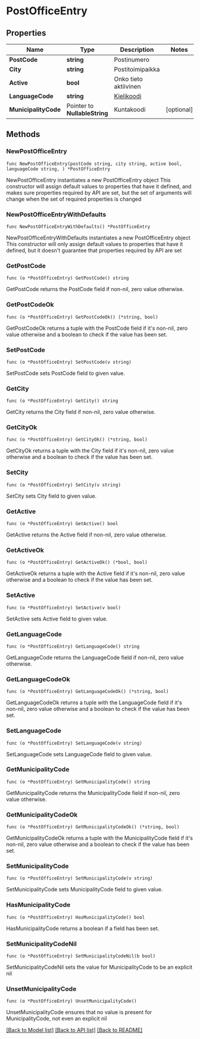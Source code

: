 # PostOfficeEntry

## Properties

Name | Type | Description | Notes
------------ | ------------- | ------------- | -------------
**PostCode** | **string** | Postinumero | 
**City** | **string** | Postitoimipaikka | 
**Active** | **bool** | Onko tieto aktiivinen | 
**LanguageCode** | **string** | [Kielikoodi](/opendata-ytj-api/v3/description?code&#x3D;KIELI&amp;lang&#x3D;fi)  | 
**MunicipalityCode** | Pointer to **NullableString** | Kuntakoodi | [optional] 

## Methods

### NewPostOfficeEntry

`func NewPostOfficeEntry(postCode string, city string, active bool, languageCode string, ) *PostOfficeEntry`

NewPostOfficeEntry instantiates a new PostOfficeEntry object
This constructor will assign default values to properties that have it defined,
and makes sure properties required by API are set, but the set of arguments
will change when the set of required properties is changed

### NewPostOfficeEntryWithDefaults

`func NewPostOfficeEntryWithDefaults() *PostOfficeEntry`

NewPostOfficeEntryWithDefaults instantiates a new PostOfficeEntry object
This constructor will only assign default values to properties that have it defined,
but it doesn't guarantee that properties required by API are set

### GetPostCode

`func (o *PostOfficeEntry) GetPostCode() string`

GetPostCode returns the PostCode field if non-nil, zero value otherwise.

### GetPostCodeOk

`func (o *PostOfficeEntry) GetPostCodeOk() (*string, bool)`

GetPostCodeOk returns a tuple with the PostCode field if it's non-nil, zero value otherwise
and a boolean to check if the value has been set.

### SetPostCode

`func (o *PostOfficeEntry) SetPostCode(v string)`

SetPostCode sets PostCode field to given value.


### GetCity

`func (o *PostOfficeEntry) GetCity() string`

GetCity returns the City field if non-nil, zero value otherwise.

### GetCityOk

`func (o *PostOfficeEntry) GetCityOk() (*string, bool)`

GetCityOk returns a tuple with the City field if it's non-nil, zero value otherwise
and a boolean to check if the value has been set.

### SetCity

`func (o *PostOfficeEntry) SetCity(v string)`

SetCity sets City field to given value.


### GetActive

`func (o *PostOfficeEntry) GetActive() bool`

GetActive returns the Active field if non-nil, zero value otherwise.

### GetActiveOk

`func (o *PostOfficeEntry) GetActiveOk() (*bool, bool)`

GetActiveOk returns a tuple with the Active field if it's non-nil, zero value otherwise
and a boolean to check if the value has been set.

### SetActive

`func (o *PostOfficeEntry) SetActive(v bool)`

SetActive sets Active field to given value.


### GetLanguageCode

`func (o *PostOfficeEntry) GetLanguageCode() string`

GetLanguageCode returns the LanguageCode field if non-nil, zero value otherwise.

### GetLanguageCodeOk

`func (o *PostOfficeEntry) GetLanguageCodeOk() (*string, bool)`

GetLanguageCodeOk returns a tuple with the LanguageCode field if it's non-nil, zero value otherwise
and a boolean to check if the value has been set.

### SetLanguageCode

`func (o *PostOfficeEntry) SetLanguageCode(v string)`

SetLanguageCode sets LanguageCode field to given value.


### GetMunicipalityCode

`func (o *PostOfficeEntry) GetMunicipalityCode() string`

GetMunicipalityCode returns the MunicipalityCode field if non-nil, zero value otherwise.

### GetMunicipalityCodeOk

`func (o *PostOfficeEntry) GetMunicipalityCodeOk() (*string, bool)`

GetMunicipalityCodeOk returns a tuple with the MunicipalityCode field if it's non-nil, zero value otherwise
and a boolean to check if the value has been set.

### SetMunicipalityCode

`func (o *PostOfficeEntry) SetMunicipalityCode(v string)`

SetMunicipalityCode sets MunicipalityCode field to given value.

### HasMunicipalityCode

`func (o *PostOfficeEntry) HasMunicipalityCode() bool`

HasMunicipalityCode returns a boolean if a field has been set.

### SetMunicipalityCodeNil

`func (o *PostOfficeEntry) SetMunicipalityCodeNil(b bool)`

 SetMunicipalityCodeNil sets the value for MunicipalityCode to be an explicit nil

### UnsetMunicipalityCode
`func (o *PostOfficeEntry) UnsetMunicipalityCode()`

UnsetMunicipalityCode ensures that no value is present for MunicipalityCode, not even an explicit nil

[[Back to Model list]](../README.md#documentation-for-models) [[Back to API list]](../README.md#documentation-for-api-endpoints) [[Back to README]](../README.md)


